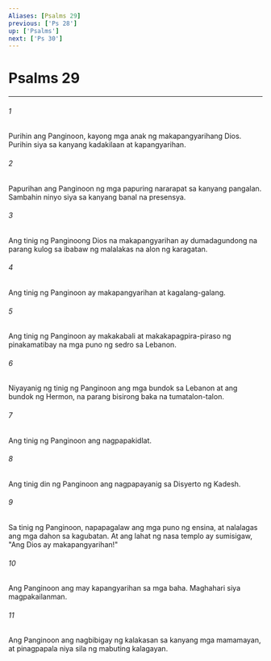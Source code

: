 ```yaml
---
Aliases: [Psalms 29]
previous: ['Ps 28']
up: ['Psalms']
next: ['Ps 30']
---
```

# Psalms 29

***

###### 1
Purihin ang Panginoon, kayong mga anak ng makapangyarihang Dios. Purihin siya sa kanyang kadakilaan at kapangyarihan. 

###### 2
Papurihan ang Panginoon ng mga papuring nararapat sa kanyang pangalan. Sambahin ninyo siya sa kanyang banal na presensya. 

###### 3
Ang tinig ng Panginoong Dios na makapangyarihan ay dumadagundong na parang kulog sa ibabaw ng malalakas na alon ng karagatan. 

###### 4
Ang tinig ng Panginoon ay makapangyarihan at kagalang-galang. 

###### 5
Ang tinig ng Panginoon ay makakabali at makakapagpira-piraso ng pinakamatibay na mga puno ng sedro sa Lebanon. 

###### 6
Niyayanig ng tinig ng Panginoon ang mga bundok sa Lebanon at ang bundok ng Hermon, na parang bisirong baka na tumatalon-talon. 

###### 7
Ang tinig ng Panginoon ang nagpapakidlat. 

###### 8
Ang tinig din ng Panginoon ang nagpapayanig sa Disyerto ng Kadesh. 

###### 9
Sa tinig ng Panginoon, napapagalaw ang mga puno ng ensina, at nalalagas ang mga dahon sa kagubatan. At ang lahat ng nasa templo ay sumisigaw, "Ang Dios ay makapangyarihan!" 

###### 10
Ang Panginoon ang may kapangyarihan sa mga baha. Maghahari siya magpakailanman. 

###### 11
Ang Panginoon ang nagbibigay ng kalakasan sa kanyang mga mamamayan, at pinagpapala niya sila ng mabuting kalagayan.
